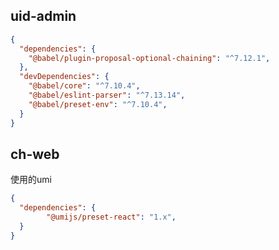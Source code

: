 ## uid-admin

```json
{
  "dependencies": {
    "@babel/plugin-proposal-optional-chaining": "^7.12.1",
  },
  "devDependencies": {
    "@babel/core": "^7.10.4",
    "@babel/eslint-parser": "^7.13.14",
    "@babel/preset-env": "^7.10.4",
  }
}
```

## ch-web

使用的umi

```json
{
  "dependencies": {
	 	"@umijs/preset-react": "1.x",
  }
}
```

